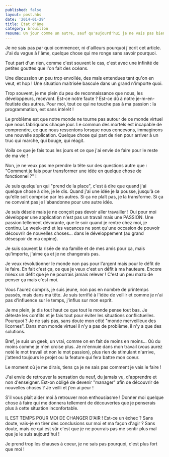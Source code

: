 ```yaml
---
published: false
layout: post.hbs
date: '2014-01-29'
title: Etat d'âme
category: brouillon
resume: Un jour comme un autre, sauf qu'aujourd'hui je ne vais pas bien !
---
```

Je ne sais pas par quoi commencer, ni d'ailleurs pourquoi j'écrit cet article. J'ai du vague à l'âme, quelque chose qui me ronge sans savoir pourquoi.

Tout part d'un rien, comme c'est souvent le cas, c'est avec une infinité de petites gouttes que l'on fait des océans.

Une discussion un peu trop envollée, des mals entendues tant qu'on en veut, et hop ! Une situation maitrisée bascule dans un grand n'importe quoi.

Trop souvent, je me plein du peu de reconnaissance que nous, les développeurs, recevont. Est-ce notre faute ? Est-ce dû à notre je-m-en-foutiste des autres. Pour moi, tout ce qui ne touche pas à ma passion : la programmation, est sans intérêt !

Le problème est que notre monde ne tourne pas autour de ce monde virtuel que nous fabriquons chaque jour. Le commun des mortels est incapable de comprendre, ce que nous ressentons lorsque nous concevons, immaginons une nouvelle application. Quelque chose qui part de rien pour arriver à un truc qui marche, qui bouge, qui réagit.

Voila ce que je fais tous les jours et ce que j'ai envie de faire pour le reste de ma vie !

Non, je ne veux pas me prendre la tête sur des questions autre que : "Comment je fais pour transformer une idée en quelque chose de fonctionnel ?" !

Je suis quelqu'un qui "prend de la place", c'est à dire que quand j'ai quelque chose à dire, je le dis. Quand j'ai une idée je la pousse, jusqu'à ce qu'elle soit comprise par les autres. Si ça ne plaît pas, je la transforme. Si ça ne convaint pas je l'abandonne pour une autre idée.

Je suis désolé mais je ne conçoit pas devoir aller travailler ! Oui pour moi développer une application n'est pas un travail mais une PASSION. Une passion tellement dévorante, que le soir quand je rentre chez moi, je continu. Le week-end et les vacances ne sont qu'une occasion de pouvoir découvrir de nouvelles choses... dans le développement (au grand désespoir de ma copine).

Je suis souvent la risée de ma famille et de mes amis pour ça, mais qu'importe, j'aime ça et je ne changerais pas.

Je veux révolutionner le monde non pas pour l'argent mais pour le défit de le faire. En fait c'est ça, ce que je veux c'est un défit à ma hauteure. Encore mieux un défit que je ne pourrais jamais relever ! C'est un peu mazo de penser ça mais c'est moi.

Vous l'aurez compris, je suis jeune, non pas en nombre de printemps passés, mais dans ma tête. Je suis terrifié à l'idée de veillir et comme je n'ai pas d'influence sur le temps, j'influs sur mon esprit.

Je me plein, je dis tout haut ce que tout le monde pense tout bas. Je déteste les conflits et je fais tout pour éviter les situations conflictuelles. Pourquoi ? Je ne sais pas, sans doute mon côté "monde merveilleux des licornes". Dans mon monde virtuel il n'y a pas de problème, il n'y a que des solutions.

Bref, je suis un geek, un vrai, comme on en fait de moins en moins... Où du moins comme je n'en croise plus. Je m'ennuie dans mon travail (vous aurez noté le mot travail et non le mot passion), plus rien de stimulant n'arrive, j'attend toujours le projet ou la feature qui fera battre mon coeur. 

Le moment où je me dirais, tiens ça je ne sais pas comment je vais le faire !

J'ai envie de retrouver la sensation du neuf, du jamais vu, d'apprendre et non d'enseigner. Est-on obligé de devenir "manager" afin de découvrir de nouvelles choses ? Je veilli et j'en ai peur ! 

S'il vous plaît aider moi à retrouver mon enthousiasme ! Donner moi quelque chose à faire qui me donnera tellement de découvertes que je penserais plus à cette situation inconfortable.  

IL EST TEMPS POUR MOI DE CHANGER D'AIR ! Est-ce un échec ? Sans doute, vais-je en tirer des conclusions sur moi et ma façon d'agir ? Sans doute, mais ce qui est sûr c'est que je ne pourrais pas me sentir plus mal que je le suis aujourd'hui !

Je prend trop les chauses à coeur, je ne sais pas pourquoi, c'est plus fort que moi !
